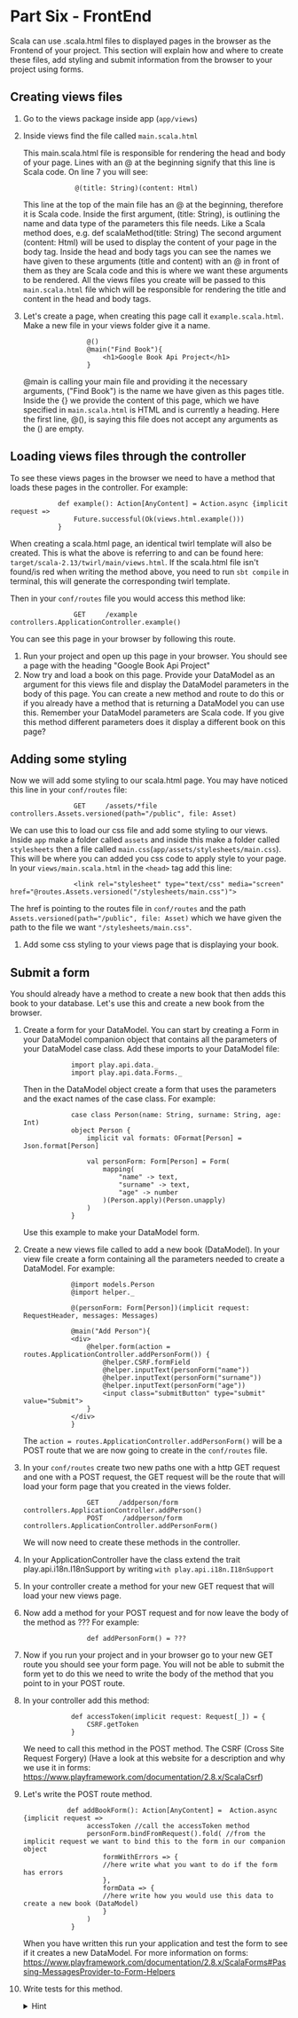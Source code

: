 # Part Six - FrontEnd

Scala can use .scala.html files to displayed pages in the browser as the Frontend of your project. This section will explain how and where to create these files, add styling and submit information from the browser to your project using forms.

## Creating views files
1. Go to the views package inside app (`app/views`)
2. Inside views find the file called `main.scala.html`

    This main.scala.html file is responsible for rendering the head and body of your page. 
    Lines with an @ at the beginning signify that this line is Scala code.
    On line 7 you will see:
    ```
                 @(title: String)(content: Html)
    ```
    This line at the top of the main file has an @ at the beginning, therefore it is Scala code. Inside the first argument, (title: String), is outlining the name and data type of the parameters this file needs. Like a Scala method does, e.g. def scalaMethod(title: String)
    The second argument (content: Html) will be used to display the content of your page in the body tag.
    Inside the head and body tags you can see the names we have given to these arguments (title and content) with an @ in front of them as they are Scala code and this is where we want these arguments to be rendered.
    All the views files you create will be passed to this `main.scala.html` file which will be responsible for rendering the title and content in the head and body tags.
4. Let's create a page, when creating this page call it `example.scala.html`. Make a new file in your views folder give it a name.
    ```
                    @()
                    @main("Find Book"){
                        <h1>Google Book Api Project</h1>
                    }
    ```
    @main is calling your main file and providing it the necessary arguments, ("Find Book") is the name we have given as this pages title. Inside the {} we provide the content of this page, which we have specified in `main.scala.html` is HTML and is currently a heading. 
    Here the first line, @(), is saying this file does not accept any arguments as the () are empty. 


## Loading views files through the controller

To see these views pages in the browser we need to have a method that loads these pages in the controller.
For example:
```
            def example(): Action[AnyContent] = Action.async {implicit request =>
                Future.successful(Ok(views.html.example()))
            }      
```
When creating a scala.html page, an identical twirl template will also be created. This is what the above is referring to and can be found here: `target/scala-2.13/twirl/main/views.html`. If the scala.html file isn't found/is red when writing the method above, you need to run `sbt compile` in terminal, this will generate the corresponding twirl template. 

Then in your `conf/routes` file you would access this method like:
```
                GET     /example                           controllers.ApplicationController.example()
```

You can see this page in your browser by following this route.
1. Run your project and open up this page in your browser. You should see a page with the heading "Google Book Api Project"
2. Now try and load a book on this page. Provide your DataModel as an argument for this views file and display the DataModel parameters in the body of this page. 
    You can create a new method and route to do this or if you already have a method that is returning a DataModel you can use this.
    Remember your DataModel parameters are Scala code.
    If you give this method different parameters does it display a different book on this page?

## Adding some styling

Now we will add some styling to our scala.html page. You may have noticed this line in your `conf/routes` file:
```
                GET     /assets/*file               controllers.Assets.versioned(path="/public", file: Asset)
```
We can use this to load our css file and add some styling to our views.
Inside `app` make a folder called `assets` and inside this make a folder called `stylesheets` then a file called `main.css`(`app/assets/stylesheets/main.css`).
This will be where you can added you css code to apply style to your page.
In your `views/main.scala.html` in the `<head>` tag add this line:
```
                <link rel="stylesheet" type="text/css" media="screen" href="@routes.Assets.versioned("/stylesheets/main.css")">
```
The href is pointing to the routes file in `conf/routes` and the path `Assets.versioned(path="/public", file: Asset)` which we have given the path to the file we want `"/stylesheets/main.css"`.
1. Add some css styling to your views page that is displaying your book.

## Submit a form

You should already have a method to create a new book that then adds this book to your database. Let's use this and create a new book from the browser.
1. Create a form for your DataModel.
    You can start by creating a Form in your DataModel companion object that contains all the parameters of your DataModel case class.
    Add these imports to your DataModel file:
    ```
                import play.api.data._
                import play.api.data.Forms._

    ```
    Then in the DataModel object create a form that uses the parameters and the exact names of the case class.
    For example:
    ```
                case class Person(name: String, surname: String, age: Int)
                object Person {
                    implicit val formats: OFormat[Person] = Json.format[Person]

                    val personForm: Form[Person] = Form(
                        mapping(
                            "name" -> text,
                            "surname" -> text,
                            "age" -> number
                        )(Person.apply)(Person.unapply)
                    )         
                }           
    ```
    Use this example to make your DataModel form.

2. Create a new views file called to add a new book (DataModel).
    In your view file create a form containing all the parameters needed to create a DataModel.
    For example:
    ```
                @import models.Person
                @import helper._

                @(personForm: Form[Person])(implicit request: RequestHeader, messages: Messages)

                @main("Add Person"){
                <div>
                    @helper.form(action = routes.ApplicationController.addPersonForm()) {
                        @helper.CSRF.formField
                        @helper.inputText(personForm("name"))
                        @helper.inputText(personForm("surname"))
                        @helper.inputText(personForm("age"))
                        <input class="submitButton" type="submit" value="Submit">
                    }
                </div>
                }
    ```
    The `action = routes.ApplicationController.addPersonForm()` will be a POST route that we are now going to create in the `conf/routes` file.

3. In your `conf/routes` create two new paths one with a http GET request and one with a POST request, the GET request will be the route that will load your form page that you created in the views folder.
    ```
                    GET     /addperson/form     controllers.ApplicationController.addPerson()
                    POST     /addperson/form     controllers.ApplicationController.addPersonForm()
    ```
    We will now need to create these methods in the controller.

4. In your ApplicationController have the class extend the trait play.api.i18n.I18nSupport by writing `with play.api.i18n.I18nSupport`
5. In your controller create a method for your new GET request that will load your new views page.
6. Now add a method for your POST request and for now leave the body of the method as ???
    For example:
    ```
                    def addPersonForm() = ???
    ```
7. Now if you run your project and in your browser go to your new GET route you should see your form page. You will not be able to submit the form yet to do this we need to write the body of the method that you point to in your POST route.
8. In your controller add this method:
    ```
                def accessToken(implicit request: Request[_]) = {
                    CSRF.getToken
                }
    ```
    We need to call this method in the POST method. The CSRF (Cross Site Request Forgery) (Have a look at this website for a description and why we use it in forms: https://www.playframework.com/documentation/2.8.x/ScalaCsrf)

9. Let's write the POST route method.
    ```
               def addBookForm(): Action[AnyContent] =  Action.async {implicit request =>
                    accessToken //call the accessToken method
                    personForm.bindFromRequest().fold( //from the implicit request we want to bind this to the form in our companion object
                        formWithErrors => { 
                        //here write what you want to do if the form has errors
                        },
                        formData => {
                        //here write how you would use this data to create a new book (DataModel) 
                        }
                    )
                } 
    ```
    When you have written this run your application and test the form to see if it creates a new DataModel.
For more information on forms:
https://www.playframework.com/documentation/2.8.x/ScalaForms#Passing-MessagesProvider-to-Form-Helpers 

10. Write tests for this method.
    <details>
    <summary>Hint</summary>
    
    For these tests you need to mimic all the things a real request to this method would have, like the CSRFToken and the form data.

    <details><summary>Hint on hint</summary><blockquote>
        On your FakeRequest look at adding .withCSRFToken for the CSRFToken and adding .withFormUrlEncodedBody("nameOf YourParameter" -> "name", ...) for the form data.
    </blockquote></details>
    </details>
    

